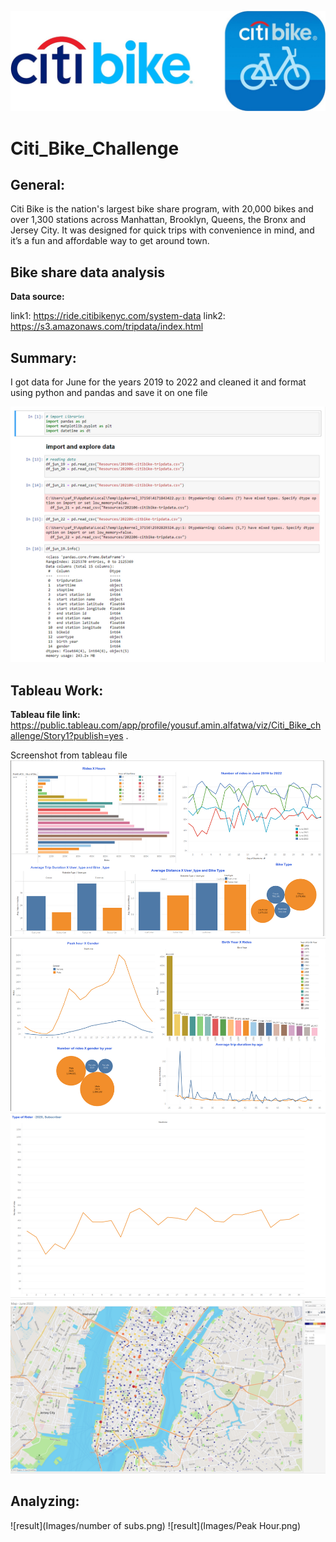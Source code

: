 ![](Images/cover.jpeg)
# Citi_Bike_Challenge
## General:
Citi Bike is the nation's largest bike share program, with 20,000 bikes and over 1,300 stations across Manhattan, Brooklyn, Queens, the Bronx and Jersey City. It was designed for quick trips with convenience in mind, and it’s a fun and affordable way to get around town.

## Bike share data analysis 
**Data source:**

link1: https://ride.citibikenyc.com/system-data
link2: https://s3.amazonaws.com/tripdata/index.html

## Summary:


I got data for June for the years 2019 to 2022 and cleaned it and format using python and pandas and save it on one file

![Cleaning code](Images/code.png)

## Tableau Work:

**Tableau file link:** https://public.tableau.com/app/profile/yousuf.amin.alfatwa/viz/Citi_Bike_challenge/Story1?publish=yes .

Screenshot from tableau file 
![dash1](Images/dash_1.png)
![dash2](Images/dash_2.png)
![sub](Images/sub21.png)
![map](Images/map.png)




## Analyzing:

![result](Images/number of subs.png)
![result](Images/Peak Hour.png)

